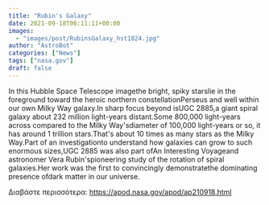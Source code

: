 ```yaml
---
title: "Rubin's Galaxy"
date: 2021-09-18T06:11:11+00:00
images:
  - "images/post/RubinsGalaxy_hst1024.jpg"
author: "AstroBot"
categories: ["News"]
tags: ["nasa.gov"]
draft: false
---
```


In this Hubble Space Telescope imagethe bright, spiky starslie in the foreground toward the heroic northern constellationPerseus and well within our own Milky Way galaxy.In sharp focus beyond isUGC 2885,a giant spiral galaxy about 232 million light-years distant.Some 800,000 light-years across compared to the Milky Way'sdiameter of 100,000 light-years or so, it has around 1 trillion stars.That's about 10 times as many stars as the Milky Way.Part of an investigationto understand how galaxies can grow to such enormous sizes,UGC 2885 was also part ofAn Interesting Voyageand astronomer Vera Rubin'spioneering study of the rotation of spiral galaxies.Her work was the first to convincingly demonstratethe dominating presence ofdark matter in our universe.

Διαβάστε περισσότερα: https://apod.nasa.gov/apod/ap210918.html
